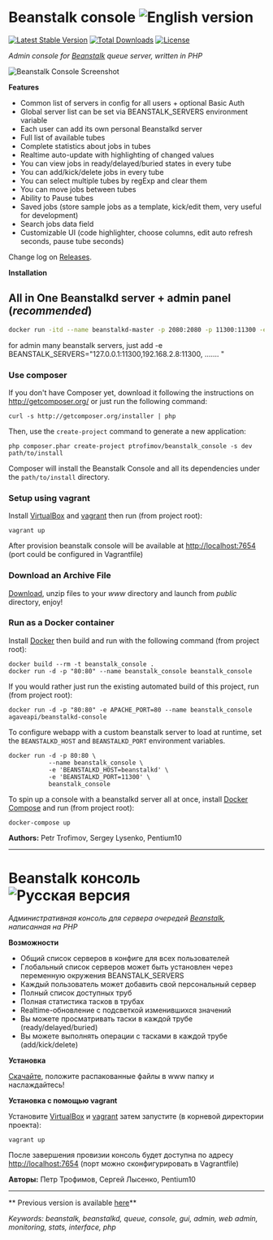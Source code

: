 # Beanstalk console ![English version](http://upload.wikimedia.org/wikipedia/en/thumb/a/ae/Flag_of_the_United_Kingdom.svg/22px-Flag_of_the_United_Kingdom.svg.png)

[![Latest Stable Version](https://poser.pugx.org/ptrofimov/beanstalk_console/v/stable.png)](https://packagist.org/packages/ptrofimov/beanstalk_console) [![Total Downloads](https://poser.pugx.org/ptrofimov/beanstalk_console/downloads.png)](https://packagist.org/packages/ptrofimov/beanstalk_console) [![License](https://poser.pugx.org/ptrofimov/beanstalk_console/license.png)](https://packagist.org/packages/ptrofimov/beanstalk_console)

*Admin console for [Beanstalk](http://kr.github.com/beanstalkd) queue server, written in PHP*

![Beanstalk Console Screenshot](https://raw.github.com/ptrofimov/beanstalk_console/master/cover/btconsole.png)

**Features**

- Common list of servers in config for all users + optional Basic Auth
- Global server list can be set via BEANSTALK_SERVERS environment variable
- Each user can add its own personal Beanstalkd server
- Full list of available tubes
- Complete statistics about jobs in tubes
- Realtime auto-update with highlighting of changed values
- You can view jobs in ready/delayed/buried states in every tube
- You can add/kick/delete jobs in every tube
- You can select multiple tubes by regExp and clear them
- You can move jobs between tubes
- Ability to Pause tubes
- Saved jobs (store sample jobs as a template, kick/edit them, very useful for development)
- Search jobs data field
- Customizable UI (code highlighter, choose columns, edit auto refresh seconds, pause tube seconds)

Change log on [Releases](https://github.com/ptrofimov/beanstalk_console/releases).

**Installation**

## All in One Beanstalkd server + admin panel (*recommended*)

~~~sh
docker run -itd --name beanstalkd-master -p 2080:2080 -p 11300:11300 -e AUTH_USERNAME=admin -e AUTH_PASSWORD=888888 tekintian/alpine-beanstalkd:1.11-master
~~~

for admin many beanstalk servers, just add  -e BEANSTALK_SERVERS="127.0.0.1:11300,192.168.2.8:11300, ....... "


### Use composer 

If you don't have Composer yet, download it following the instructions on http://getcomposer.org/ or just run the following command:

    curl -s http://getcomposer.org/installer | php

Then, use the `create-project` command to generate a new application:

    php composer.phar create-project ptrofimov/beanstalk_console -s dev path/to/install

Composer will install the Beanstalk Console and all its dependencies under the `path/to/install` directory.

### Setup using vagrant

Install [VirtualBox](https://www.virtualbox.org/wiki/Downloads) and [vagrant](http://www.vagrantup.com/downloads.html) then run (from project root):

    vagrant up

After provision beanstalk console will be available at [http://localhost:7654](http://localhost:7654) (port could be configured in Vagrantfile)

### Download an Archive File

[Download](https://github.com/ptrofimov/beanstalk_console/archive/master.zip), unzip files to your *www* directory and launch from *public* directory, enjoy!

### Run as a Docker container


Install [Docker](https://docs.docker.com/installation/) then build and run with the following command (from project root):

    docker build --rm -t beanstalk_console .
    docker run -d -p "80:80" --name beanstalk_console beanstalk_console

If you would rather just run the existing automated build of this project, run (from project root):

    docker run -d -p "80:80" -e APACHE_PORT=80 --name beanstalk_console agaveapi/beanstalkd-console

To configure webapp with a custom beanstalk server to load at runtime, set the `BEANSTALKD_HOST` and `BEANSTALKD_PORT` environment variables.

    docker run -d -p 80:80 \
               --name beanstalk_console \
               -e 'BEANSTALKD_HOST=beanstalkd' \
               -e 'BEANSTALKD_PORT=11300' \
               beanstalk_console

To spin up a console with a beanstalkd server all at once, install [Docker Compose](https://docs.docker.com/compose/) and run (from project root):

    docker-compose up

**Authors:** Petr Trofimov, Sergey Lysenko, Pentium10

--------------------------------------------------

# Beanstalk консоль ![Русская версия](http://upload.wikimedia.org/wikipedia/en/thumb/f/f3/Flag_of_Russia.svg/22px-Flag_of_Russia.svg.png)

*Административная консоль для сервера очередей [Beanstalk](http://kr.github.com/beanstalkd), написанная на PHP*

**Возможности**

- Общий список серверов в конфиге для всех пользователей
- Глобальный список серверов может быть установлен через переменную окружения BEANSTALK_SERVERS
- Каждый пользователь может добавить свой персональный сервер
- Полный список доступных труб
- Полная статистика тасков в трубах
- Realtime-обновление с подсветкой изменившихся значений
- Вы можете просматривать таски в каждой трубе (ready/delayed/buried)
- Вы можете выполнять операции с тасками в каждой трубе (add/kick/delete)

**Установка**

[Скачайте](https://github.com/ptrofimov/beanstalk_console/archive/master.zip), положите распакованные файлы в www папку и наслаждайтесь!

**Установка с помощью vagrant**

Установите [VirtualBox](https://www.virtualbox.org/wiki/Downloads) и [vagrant](http://www.vagrantup.com/downloads.html) затем запустите (в корневой директории проекта):

    vagrant up

После завершения провизии консоль будет доступна по адресу [http://localhost:7654](http://localhost:7654) (порт можно сконфигурировать в Vagrantfile)

**Авторы:** Петр Трофимов, Сергей Лысенко, Pentium10

--------------------------------------------------

** Previous version is available [here](https://github.com/ptrofimov/beanstalk_console/tree/1.0)**

*Keywords: beanstalk, beanstalkd, queue, console, gui, admin, web admin, monitoring, stats, interface, php*
